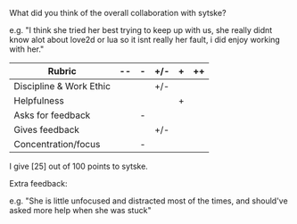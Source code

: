 What did you think of the overall collaboration with sytske?

e.g. "I think she tried her best trying to keep up with us, she really didnt know alot about love2d or lua so it isnt really her fault, i did enjoy working with her."

| Rubric                   | -- | -  | +/-  | +   | ++  |
|--------------------------|----|----|------|-----|-----|
| Discipline & Work Ethic  |    |    | +/-  |     |     |
| Helpfulness              |    |    |      |  +  |     |
| Asks for feedback        |    | -  |      |     |     |
| Gives feedback           |    |    |  +/- |     |     |
| Concentration/focus      |    | -  |      |     |     |

I give [25] out of 100 points to sytske.

Extra feedback:

e.g. "She is little unfocused and distracted most of the times, and should've asked more help when she was stuck"